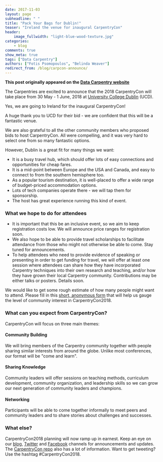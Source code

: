 ```yaml
---
date: 2017-11-03
layout: page
subheadline: " "
title: "Pack Your Bags for Dublin!"
teaser: "Ireland the venue for inaugural CarpentryCon"
header:
    image_fullwidth: "light-blue-wood-texture.jpg"
categories:
    - blog
comments: true
show_meta: true
tags: ["Data Carpentry"]
authors: ["Fotis Psomopoulos", "Belinda Weaver"]
redirect_from: /blog/carpcon-announce/
--- 
```


**This post originally appeared on the [Data Carpentry website](https://datacarpentry.org)**

The Carpentries are excited to announce that the 2018 CarpentryCon will take place from 30 May - 1 June, 2018 at [University College Dublin](http://www.ucd.ie/) (UCD).
 
Yes, we are going to Ireland for the inaugural CarpentryCon!
 
A huge thank you to UCD for their bid - we are confident that this will be a fantastic venue.
 
We are also grateful to all the other community members who proposed bids to host CarpentryCon. All were compelling, and it was very hard to select one from so many fantastic options.
 
However, Dublin is a great fit for many things we want:
 
- It is a busy travel hub, which should offer lots of easy connections and opportunities for cheap fares. 
- It is a mid-point between Europe and the USA and Canada, and easy to connect to from the southern hemisphere too.
- As a popular tourism destination, it is well-placed to offer a wide range of budget-priced accommodation options.  
- Lots of tech companies operate there - we will tap them for sponsorship.
- The host has great experience running this kind of event.
 
### What we hope to do for attendees
 
- It is important that this be an inclusive event, so we aim to keep registration costs low. We will announce price ranges for registration soon.
- We also hope to be able to provide travel scholarships to facilitate attendance from those who might not otherwise be able to come. Stay tuned for announcements.
- To help attendees who need to provide evidence of speaking or presenting in order to get funding for travel, we will offer at least one session where attendees can share how they have incorporated Carpentry techniques into their own research and teaching, and/or how they have grown their local Carpentry community. Contributions may be either talks or posters. Details soon. 
 
We would like to get some rough estimate of how many people might want to attend. Please fill in this [short, anonymous form](https://docs.google.com/forms/d/e/1FAIpQLSfZvj6XK-zktLHfGwmFXQaVJsXQ4rpu7f0LvK0rsAPd2V8FdQ/viewform) that will help us gauge the level of community interest in CarpentryCon2018.
 
### What can you expect from CarpentryCon?
 
CarpentryCon will focus on three main themes:
 
#### Community Building
 
We will bring members of the Carpentry community together with people sharing similar interests from around the globe. Unlike most conferences, our format will be "come and learn".
 
#### Sharing Knowledge
 
Community leaders will offer sessions on teaching methods, curriculum development, community organization, and leadership skills so we can grow our next generation of community leaders and champions. 
 
#### Networking
 
Participants will be able to come together informally to meet peers and community leaders and to share stories about challenges and successes.
 
### What else?
 
CarpentryCon2018 planning will now ramp up in earnest. Keep an eye on our [blog](https://software-carpentry.org/blog/), [Twitter](https://twitter.com/swcarpentry) and [Facebook](https://www.facebook.com/carpentries) channels for announcements and updates. The [CarpentryCon repo](https://github.com/carpentries/carpentrycon) also has a lot of information. Want to get tweeting? Use the hashtag #CarpentryCon2018.
